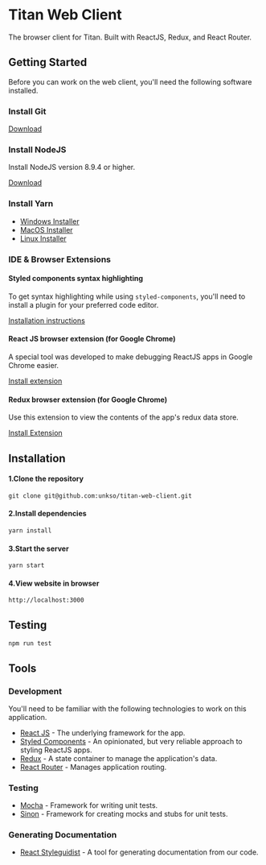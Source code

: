 # Titan Web Client
The browser client for Titan. Built with ReactJS, Redux, and React Router.


## Getting Started
Before you can work on the web client, you'll need the following software installed.

### Install Git

[Download](https://git-scm.com/downloads)

### Install NodeJS
Install NodeJS version 8.9.4 or higher.

[Download](https://nodejs.org/en/)

### Install Yarn
- [Windows Installer](https://yarnpkg.com/lang/en/docs/install/#windows-tab)
- [MacOS Installer](https://yarnpkg.com/lang/en/docs/install/#mac-tab)
- [Linux Installer](https://yarnpkg.com/lang/en/docs/install/#linux-tab)

### IDE & Browser Extensions

#### Styled components syntax highlighting
To get syntax highlighting while using `styled-components`, you'll need to install a plugin for your preferred code editor.

[Installation instructions](https://www.styled-components.com/docs/tooling#syntax-highlighting)

#### React JS browser extension (for Google Chrome)
A special tool was developed to make debugging ReactJS apps in Google Chrome easier.

[Install extension](https://chrome.google.com/webstore/detail/react-developer-tools/fmkadmapgofadopljbjfkapdkoienihi?hl=en)

#### Redux browser extension (for Google Chrome)
Use this extension to view the contents of the app's redux data store.

[Install Extension](https://chrome.google.com/webstore/detail/redux-devtools/lmhkpmbekcpmknklioeibfkpmmfibljd?hl=en)    


## Installation

#### 1.Clone the repository

    git clone git@github.com:unkso/titan-web-client.git

#### 2.Install dependencies

    yarn install
    
#### 3.Start the server

    yarn start
    
#### 4.View website in browser

    http://localhost:3000

## Testing

    npm run test

## Tools

### Development
You'll need to be familiar with the following technologies to work on this application.

- [React JS](https://reactjs.org) - The underlying framework for the app.
- [Styled Components](https://www.styled-components.com) - An opinionated, but very reliable approach to styling ReactJS apps.
- [Redux](https://redux.js.org) - A state container to manage the application's data.
- [React Router](https://medium.com/@pshrmn/a-simple-react-router-v4-tutorial-7f23ff27adf) - Manages application routing.

### Testing
- [Mocha](https://mochajs.org) - Framework for writing unit tests.
- [Sinon](http://sinonjs.org) - Framework for creating mocks and stubs for unit tests.

### Generating Documentation
- [React Styleguidist](https://github.com/styleguidist/react-styleguidist) - A tool for generating documentation from our code.
